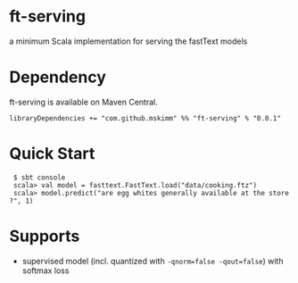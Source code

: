 # ft-serving

a minimum Scala implementation for serving the fastText models

# Dependency

ft-serving is available on Maven Central.

```
libraryDependencies += "com.github.mskimm" %% "ft-serving" % "0.0.1"
```

# Quick Start

```
 $ sbt console
 scala> val model = fasttext.FastText.load("data/cooking.ftz")
 scala> model.predict("are egg whites generally available at the store ?", 1)
```
 
# Supports

 - supervised model (incl. quantized with `-qnorm=false -qout=false`) with softmax loss
